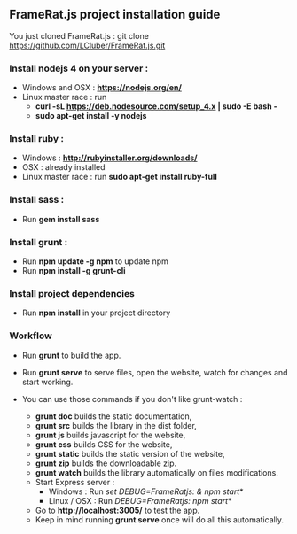 ## FrameRat.js project installation guide

You just cloned FrameRat.js : git clone https://github.com/LCluber/FrameRat.js.git

### Install nodejs 4 on your server :
  - Windows and OSX : **https://nodejs.org/en/**
  - Linux master race : run
    - **curl -sL https://deb.nodesource.com/setup_4.x | sudo -E bash -**
    - **sudo apt-get install -y nodejs**


### Install ruby :
  - Windows : **http://rubyinstaller.org/downloads/**
  - OSX : already installed
  - Linux master race : run **sudo apt-get install ruby-full**


### Install sass :
  - Run **gem install sass**


### Install grunt :
  - Run **npm update -g npm** to update npm
  - Run **npm install -g grunt-cli**


### Install project dependencies
  - Run **npm install** in your project directory


### Workflow
  - Run **grunt** to build the app. 
  - Run **grunt serve** to serve files, open the website, watch for changes and start working.

  - You can use those commands if you don't like grunt-watch :
    - **grunt doc** builds the static documentation,
    - **grunt src** builds the library in the dist folder,
    - **grunt js** builds javascript for the website,
    - **grunt css** builds CSS for the website,
    - **grunt static** builds the static version of the website,
    - **grunt zip** builds the downloadable zip.
    - **grunt watch** builds the library automatically on files modifications.
    - Start Express server :
      - Windows : Run **set DEBUG=FrameRatjs:* & npm start**
      - Linux / OSX : Run **DEBUG=FrameRatjs:* npm start**
    - Go to **http://localhost:3005/** to test the app.
    - Keep in mind running **grunt serve** once will do all this automatically.
